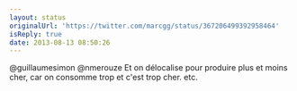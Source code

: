 ```yaml
---
layout: status
originalUrl: 'https://twitter.com/marcgg/status/367206499392958464'
isReply: true
date: 2013-08-13 08:50:26
---
```


@guillaumesimon @nmerouze Et on délocalise pour produire plus et moins cher, car on consomme trop et c'est trop cher. etc.
